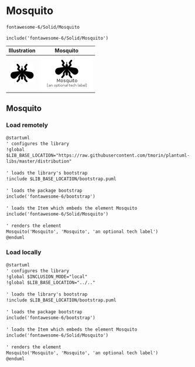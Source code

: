 # Mosquito


```text
fontawesome-6/Solid/Mosquito
```

```text
include('fontawesome-6/Solid/Mosquito')
```



| Illustration | Mosquito |
| :---: | :---: |
| ![illustration for Illustration](../../fontawesome-6/Solid/Mosquito.png) | ![illustration for Mosquito](../../fontawesome-6/Solid/Mosquito.Local.png) |




## Mosquito

### Load remotely
```plantuml
@startuml
' configures the library
!global $LIB_BASE_LOCATION="https://raw.githubusercontent.com/tmorin/plantuml-libs/master/distribution"

' loads the library's bootstrap
!include $LIB_BASE_LOCATION/bootstrap.puml

' loads the package bootstrap
include('fontawesome-6/bootstrap')

' loads the Item which embeds the element Mosquito
include('fontawesome-6/Solid/Mosquito')

' renders the element
Mosquito('Mosquito', 'Mosquito', 'an optional tech label')
@enduml
```

### Load locally
```plantuml
@startuml
' configures the library
!global $INCLUSION_MODE="local"
!global $LIB_BASE_LOCATION="../.."

' loads the library's bootstrap
!include $LIB_BASE_LOCATION/bootstrap.puml

' loads the package bootstrap
include('fontawesome-6/bootstrap')

' loads the Item which embeds the element Mosquito
include('fontawesome-6/Solid/Mosquito')

' renders the element
Mosquito('Mosquito', 'Mosquito', 'an optional tech label')
@enduml
```

